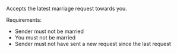 Accepts the latest marriage request towards you.

Requirements:
- Sender must not be married
- You must not be married
- Sender must not have sent a new request since the last request